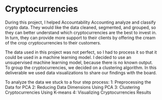 # Cryptocurrencies

During this project, I helped Accountability Accounting analyze and classify crypto data. They would like the data cleaned, segmented, and grouped, so they can better understand which cryptocurrencies are the best to invest in. In turn, they can provide more support to their clients by offering the cream of the crop cryptocurrencies to their customers.

The data used in this project was not perfect, so I had to process it so that it could be used in a machine learning model. I decided to use an unsupervised machine learning model, because there is no known output. To group the cryptocurrencies, we decided on a clustering algorithm. In this deliverable we used data visualizations to share our findings with the board.

To analyze the data we stuck to a four step process:
1: Preprocessing the Data for PCA
2: Reducing Data Dimensions Using PCA
3: Clustering Cryptocurrencies Using K-means
4: Visualizing Cryptocurrencies Results
